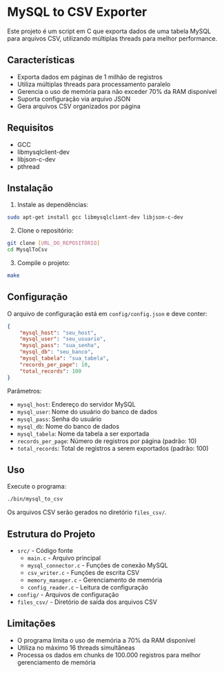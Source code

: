 # MySQL to CSV Exporter

Este projeto é um script em C que exporta dados de uma tabela MySQL para arquivos CSV, utilizando múltiplas threads para melhor performance.

## Características

- Exporta dados em páginas de 1 milhão de registros
- Utiliza múltiplas threads para processamento paralelo
- Gerencia o uso de memória para não exceder 70% da RAM disponível
- Suporta configuração via arquivo JSON
- Gera arquivos CSV organizados por página

## Requisitos

- GCC
- libmysqlclient-dev
- libjson-c-dev
- pthread

## Instalação

1. Instale as dependências:
```bash
sudo apt-get install gcc libmysqlclient-dev libjson-c-dev
```

2. Clone o repositório:
```bash
git clone [URL_DO_REPOSITÓRIO]
cd MysqlToCsv
```

3. Compile o projeto:
```bash
make
```

## Configuração

O arquivo de configuração está em `config/config.json` e deve conter:

```json
{
    "mysql_host": "seu_host",
    "mysql_user": "seu_usuario",
    "mysql_pass": "sua_senha",
    "mysql_db": "seu_banco",
    "mysql_tabela": "sua_tabela",
    "records_per_page": 10,
    "total_records": 100
}
```

Parâmetros:
- `mysql_host`: Endereço do servidor MySQL
- `mysql_user`: Nome do usuário do banco de dados
- `mysql_pass`: Senha do usuário
- `mysql_db`: Nome do banco de dados
- `mysql_tabela`: Nome da tabela a ser exportada
- `records_per_page`: Número de registros por página (padrão: 10)
- `total_records`: Total de registros a serem exportados (padrão: 100)

## Uso

Execute o programa:

```bash
./bin/mysql_to_csv
```

Os arquivos CSV serão gerados no diretório `files_csv/`.

## Estrutura do Projeto

- `src/` - Código fonte
  - `main.c` - Arquivo principal
  - `mysql_connector.c` - Funções de conexão MySQL
  - `csv_writer.c` - Funções de escrita CSV
  - `memory_manager.c` - Gerenciamento de memória
  - `config_reader.c` - Leitura de configuração
- `config/` - Arquivos de configuração
- `files_csv/` - Diretório de saída dos arquivos CSV

## Limitações

- O programa limita o uso de memória a 70% da RAM disponível
- Utiliza no máximo 16 threads simultâneas
- Processa os dados em chunks de 100.000 registros para melhor gerenciamento de memória 